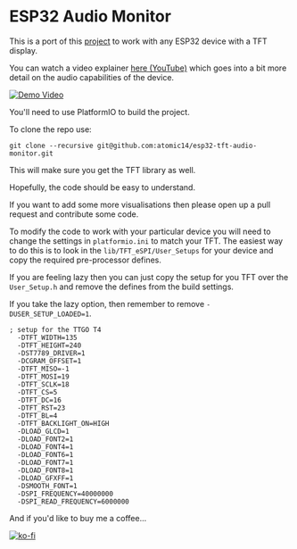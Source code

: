 # ESP32 Audio Monitor

This is a port of this [project](https://github.com/atomic14/m5stack-core2-audio-monitor) to work with any ESP32 device with a TFT display.

You can watch a video explainer [here (YouTube)](https://www.youtube.com/watch?v=KaJ4b3HJ3NA) which goes into a bit more detail on the audio capabilities of the device.

[![Demo Video](https://img.youtube.com/vi/KaJ4b3HJ3NA/0.jpg)](https://www.youtube.com/watch?v=KaJ4b3HJ3NA)

You'll need to use PlatformIO to build the project.

To clone the repo use:

```
git clone --recursive git@github.com:atomic14/esp32-tft-audio-monitor.git
```

This will make sure you get the TFT library as well.

Hopefully, the code should be easy to understand.

If you want to add some more visualisations then please open up a pull request and contribute some code.

To modify the code to work with your particular device you will need to change the settings in `platformio.ini` to match your TFT. The easiest way to do this is to look in the `lib/TFT_eSPI/User_Setups` for your device and copy the required pre-processor defines.

If you are feeling lazy then you can just copy the setup for you TFT over the `User_Setup.h` and remove the defines from the build settings.

If you take the lazy option, then remember to remove `-DUSER_SETUP_LOADED=1`.

```
; setup for the TTGO T4
  -DTFT_WIDTH=135
  -DTFT_HEIGHT=240
  -DST7789_DRIVER=1
  -DCGRAM_OFFSET=1
  -DTFT_MISO=-1
  -DTFT_MOSI=19
  -DTFT_SCLK=18
  -DTFT_CS=5
  -DTFT_DC=16
  -DTFT_RST=23
  -DTFT_BL=4
  -DTFT_BACKLIGHT_ON=HIGH
  -DLOAD_GLCD=1
  -DLOAD_FONT2=1
  -DLOAD_FONT4=1
  -DLOAD_FONT6=1
  -DLOAD_FONT7=1
  -DLOAD_FONT8=1
  -DLOAD_GFXFF=1
  -DSMOOTH_FONT=1
  -DSPI_FREQUENCY=40000000
  -DSPI_READ_FREQUENCY=6000000
```

And if you'd like to buy me a coffee...

[![ko-fi](https://ko-fi.com/img/githubbutton_sm.svg)](https://ko-fi.com/Z8Z734F5Y)

